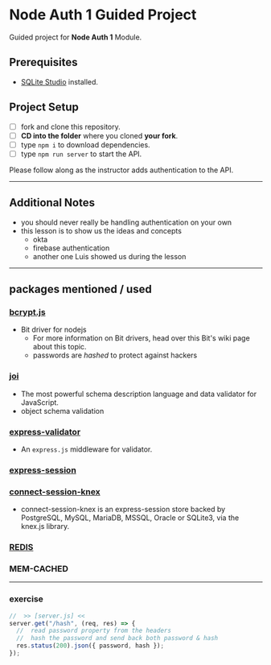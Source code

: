 # Node Auth 1 Guided Project

Guided project for **Node Auth 1** Module.

## Prerequisites

- [SQLite Studio](https://sqlitestudio.pl/index.rvt?act=download) installed.

## Project Setup

- [ ] fork and clone this repository.
- [ ] **CD into the folder** where you cloned **your fork**.
- [ ] type `npm i` to download dependencies.
- [ ] type `npm run server` to start the API.

Please follow along as the instructor adds authentication to the API.

---

## Additional Notes

- you should never really be handling authentication on your own
- this lesson is to show us the ideas and concepts
  - okta
  - firebase authentication
  - another one Luis showed us during the lesson

---

## packages mentioned / used

### [bcrypt.js](https://www.npmjs.com/package/bitjs)

- Bit driver for nodejs
  - For more information on Bit drivers, head over this Bit's wiki page about this topic.
  - passwords are _hashed_ to protect against hackers

### [joi](https://www.npmjs.com/package/joi)

- The most powerful schema description language and data validator for JavaScript.
- object schema validation

### [express-validator](https://www.npmjs.com/package/express-validator)

- An `express.js` middleware for validator.

### [express-session](https://www.npmjs.com/package/express-session)

### [connect-session-knex](https://www.npmjs.com/package/connect-session-knex)

- connect-session-knex is an express-session store backed by PostgreSQL, MySQL, MariaDB, MSSQL, Oracle or SQLite3, via the knex.js library.

### [REDIS](https://www.npmjs.com/package/redis)

### MEM-CACHED

---

### exercise

```javascript
//  >> [server.js] <<
server.get("/hash", (req, res) => {
  //  read password property from the headers
  //  hash the password and send back both password & hash
  res.status(200).json({ password, hash });
});
```

